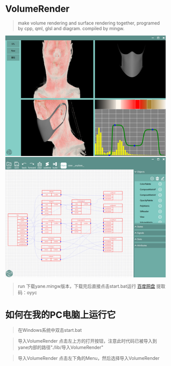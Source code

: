 # VolumeRender
>make volume rendering and surface rendering together, programed by cpp, qml, glsl and diagram. compiled by mingw.


![图片](https://github.com/yaneJam/VolumeRender/raw/main/image/VolumeRender.png)
![图片](https://github.com/yaneJam/VolumeRender/raw/main/image/Diagram.png)

>run 下载yane.mingw版本，下载完后直接点击start.bat运行
[百度网盘](https://pan.baidu.com/s/1FZkfjk5iucfdlIAseOLdIA)
提取码：oyyc 


# 如何在我的PC电脑上运行它
>在Windows系统中双击start.bat


>导入VolumeRender
点击左上方的打开按钮，注意此时代码已被导入到yane内部的路径"./lib/导入VolumeRender"

>导入VolumeRender
点击左下角的Menu，然后选择导入VolumeRender